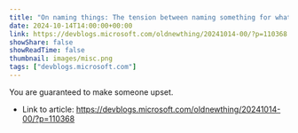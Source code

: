 ```yaml
---
title: "On naming things: The tension between naming something for what it is, what it does, or how it is used"
date: 2024-10-14T14:00:00+00:00
link: https://devblogs.microsoft.com/oldnewthing/20241014-00/?p=110368
showShare: false
showReadTime: false
thumbnail: images/misc.png
tags: ["devblogs.microsoft.com"]
---
```

You are guaranteed to make someone upset.

- Link to article: https://devblogs.microsoft.com/oldnewthing/20241014-00/?p=110368